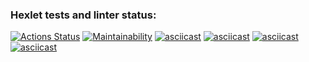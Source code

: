 ### Hexlet tests and linter status:
[![Actions Status](https://github.com/pobedinskiy/fullstack-javascript-project-44/workflows/hexlet-check/badge.svg)](https://github.com/pobedinskiy/fullstack-javascript-project-44/actions)
[![Maintainability](https://api.codeclimate.com/v1/badges/f982eda981506b719104/maintainability)](https://codeclimate.com/github/pobedinskiy/fullstack-javascript-project-44/maintainability)
[![asciicast](https://asciinema.org/a/oWAgngBinOvZyJRFUMmHK3wRC.svg)](https://asciinema.org/a/oWAgngBinOvZyJRFUMmHK3wRC)
[![asciicast](https://asciinema.org/a/wOkEqvclaxrXauSIXLkjBQ9sU.svg)](https://asciinema.org/a/wOkEqvclaxrXauSIXLkjBQ9sU)
[![asciicast](https://asciinema.org/a/wGxjw3EQ9ejx09ZimWKoGDuWR.svg)](https://asciinema.org/a/wGxjw3EQ9ejx09ZimWKoGDuWR)
[![asciicast](https://asciinema.org/a/eDOGfpcPvYYKNVTSRk2eHYyrT.svg)](https://asciinema.org/a/eDOGfpcPvYYKNVTSRk2eHYyrT)